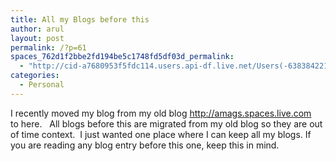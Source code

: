 ```yaml
---
title: All my Blogs before this
author: arul
layout: post
permalink: /?p=61
spaces_762d1f2bbe2fd194be5c1748fd5df03d_permalink:
  - "http://cid-a7680953f5fdc114.users.api-df.live.net/Users(-6383842215583694572)/Blogs('A7680953F5FDC114!113')/Entries('A7680953F5FDC114!511')?authkey=NzXxYOsM*PI%24"
categories:
  - Personal
---
```

<div id="msgcns!A7680953F5FDC114!511" class="bvMsg">
  <p>
    I recently moved my blog from my old blog <a href="http://amags.spaces.live.com">http://amags.spaces.live.com</a>   to here.   All blogs before this are migrated from my old blog so they are out of time context.  I just wanted one place where I can keep all my blogs. If you are reading any blog entry before this one, keep this in mind.
  </p>
</div>